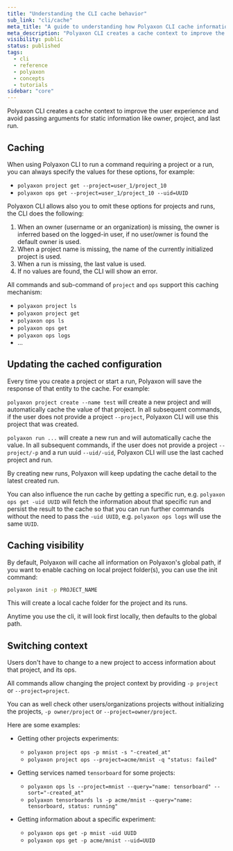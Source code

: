 ```yaml
---
title: "Understanding the CLI cache behavior"
sub_link: "cli/cache"
meta_title: "A guide to understanding how Polyaxon CLI cache information - Core Concepts"
meta_description: "Polyaxon CLI creates a cache context to improve the user experience and avoid passing arguments for static information like owner, project, and last run."
visibility: public
status: published
tags:
  - cli
  - reference
  - polyaxon
  - concepts
  - tutorials
sidebar: "core"
---
```


Polyaxon CLI creates a cache context to improve the user experience and avoid passing arguments for static information like owner, project, and last run.

## Caching

When using Polyaxon CLI to run a command requiring a project or a run,
you can always specify the values for these options, for example:

 * `polyaxon project get --project=user_1/project_10`
 * `polyaxon ops get --project=user_1/project_10 --uid=UUID`


Polyaxon CLI allows also you to omit these options for projects and runs, the CLI does the following:

 1. When an owner (username or an organization) is missing, the owner is inferred based on the logged-in user, if no user/owner is found the default owner is used.
 2. When a project name is missing, the name of the currently initialized project is used.
 3. When a run is missing, the last value is used.
 4. If no values are found, the CLI will show an error.

All commands and sub-command of `project` and `ops` support this caching mechanism:

 * `polyaxon project ls`
 * `polyaxon project get`
 * `polyaxon ops ls`
 * `polyaxon ops get`
 * `polyaxon ops logs`
 * ...

## Updating the cached configuration

Every time you create a project or start a run, Polyaxon will save the response of that entity to the cache. For example:

`polyaxon project create --name test` will create a new project and will automatically cache the value of that project.
In all subsequent commands, if the user does not provide a project `--project`, Polyaxon CLI will use this project that was created.

`polyaxon run ...` will create a new run and will automatically cache the value.
In all subsequent commands, if the user does not provide a project `--project/-p` and a run uuid `--uid/-uid`, Polyaxon CLI will use the last cached project and run.

By creating new runs, Polyaxon will keep updating the cache detail to the latest created run.

You can also influence the run cache by getting a specific run, e.g. `polyaxon ops get -uid UUID` 
will fetch the information about that specific run and persist the result to the cache so that you can run further commands 
without the need to pass the `-uid UUID`, e.g. `polyaxon ops logs` will use the same `UUID`.

## Caching visibility

By default, Polyaxon will cache all information on Polyaxon's global path, if you want to enable caching on local project folder(s), you can use the init command:

```bash
polyaxon init -p PROJECT_NAME
```

This will create a local cache folder for the project and its runs.

Anytime you use the cli, it will look first locally, then defaults to the global path.

## Switching context

Users don't have to change to a new project to access information about that project, and its ops.

All commands allow changing the project context by providing `-p project` or `--project=project`.

You can as well check other users/organizations projects without initializing the projects, `-p owner/project` or `--project=owner/project`.

Here are some examples:

 * Getting other projects experiments:

    * `polyaxon project ops -p mnist -s "-created_at"`
    * `polyaxon project ops --project=acme/mnist -q "status: failed"`

 * Getting services named `tensorboard` for some projects:

    * `polyaxon ops ls --project=mnist --query="name: tensorboard" --sort="-created_at"`
    * `polyaxon tensorboards ls -p acme/mnist --query="name: tensorboard, status: running"`

 * Getting information about a specific experiment:

    * `polyaxon ops get -p mnist -uid UUID`
    * `polyaxon ops get -p acme/mnist --uid=UUID`
